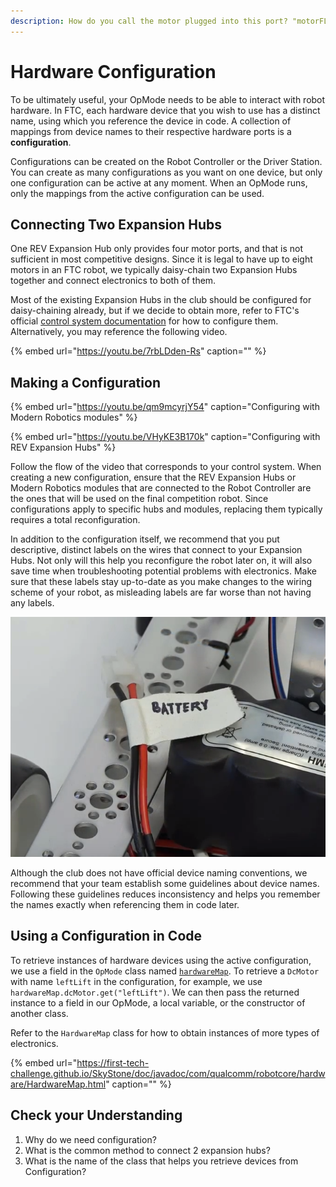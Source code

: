 ```yaml
---
description: How do you call the motor plugged into this port? "motorFL".
---
```


# Hardware Configuration

To be ultimately useful, your OpMode needs to be able to interact with robot hardware. In FTC, each hardware device that you wish to use has a distinct name, using which you reference the device in code. A collection of mappings from device names to their respective hardware ports is a **configuration**.

Configurations can be created on the Robot Controller or the Driver Station. You can create as many configurations as you want on one device, but only one configuration can be active at any moment. When an OpMode runs, only the mappings from the active configuration can be used.

## Connecting Two Expansion Hubs

One REV Expansion Hub only provides four motor ports, and that is not sufficient in most competitive designs. Since it is legal to have up to eight motors in an FTC robot, we typically daisy-chain two Expansion Hubs together and connect electronics to both of them.

Most of the existing Expansion Hubs in the club should be configured for daisy-chaining already, but if we decide to obtain more, refer to FTC's official [control system documentation](https://github.com/ftctechnh/ftc_app/wiki/Using-Two-Expansion-Hubs) for how to configure them. Alternatively, you may reference the following video.

{% embed url="https://youtu.be/7rbLDden-Rs" caption="" %}

## Making a Configuration

{% embed url="https://youtu.be/qm9mcyrjY54" caption="Configuring with Modern Robotics modules" %}

{% embed url="https://youtu.be/VHyKE3B170k" caption="Configuring with REV Expansion Hubs" %}

Follow the flow of the video that corresponds to your control system. When creating a new configuration, ensure that the REV Expansion Hubs or Modern Robotics modules that are connected to the Robot Controller are the ones that will be used on the final competition robot. Since configurations apply to specific hubs and modules, replacing them typically requires a total reconfiguration.

In addition to the configuration itself, we recommend that you put descriptive, distinct labels on the wires that connect to your Expansion Hubs. Not only will this help you reconfigure the robot later on, it will also save time when troubleshooting potential problems with electronics. Make sure that these labels stay up-to-date as you make changes to the wiring scheme of your robot, as misleading labels are far worse than not having any labels.

![A label for a wire \(from FTC YouTube video &quot;REV - Managing Wires&quot;\)](../.gitbook/assets/image%20%283%29.png)

Although the club does not have official device naming conventions, we recommend that your team establish some guidelines about device names. Following these guidelines reduces inconsistency and helps you remember the names exactly when referencing them in code later.

## Using a Configuration in Code

To retrieve instances of hardware devices using the active configuration, we use a field in the `OpMode` class named [`hardwareMap`](https://ftctechnh.github.io/ftc_app/doc/javadoc/com/qualcomm/robotcore/eventloop/opmode/OpMode.html#hardwareMap). To retrieve a `DcMotor` with name `leftLift` in the configuration, for example, we use `hardwareMap.dcMotor.get("leftLift")`. We can then pass the returned instance to a field in our OpMode, a local variable, or the constructor of another class.

Refer to the `HardwareMap` class for how to obtain instances of more types of electronics.

{% embed url="https://first-tech-challenge.github.io/SkyStone/doc/javadoc/com/qualcomm/robotcore/hardware/HardwareMap.html" caption="" %}

## Check your Understanding

1. Why do we need configuration?
2. What is the common method to connect 2 expansion hubs?
3. What is the name of the class that helps you retrieve devices from Configuration?

